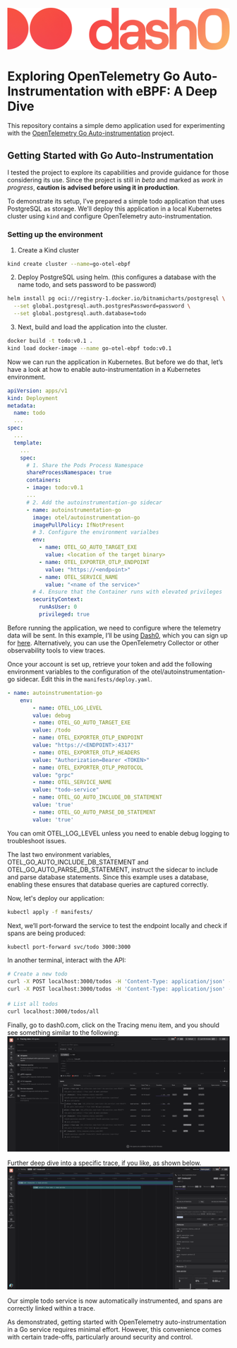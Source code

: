![This tutorial is courtesy of Dash0](./images/dash0-logo.png)

# Exploring OpenTelemetry Go Auto-Instrumentation with eBPF: A Deep Dive

This repository contains a simple demo application used for experimenting with the [OpenTelemetry Go Auto-instrumentation](https://github.com/open-telemetry/opentelemetry-go-instrumentation/tree/main) project.


## Getting Started with Go Auto-Instrumentation

I tested the project to explore its capabilities and provide guidance for those considering its use. Since the project is still in *beta* and marked as *work in progress*, **caution is advised before using it in production**.

To demonstrate its setup, I’ve prepared a simple todo application that uses PostgreSQL as storage. We’ll deploy this application in a local Kubernetes cluster using `kind` and configure OpenTelemetry auto-instrumentation.

### Setting up the environment

1. Create a Kind cluster

```sh
kind create cluster --name=go-otel-ebpf
```

2. Deploy PostgreSQL using helm. (this configures a database with the name todo, and sets password to be password) 

```sh
helm install pg oci://registry-1.docker.io/bitnamicharts/postgresql \
  --set global.postgresql.auth.postgresPassword=password \
  --set global.postgresql.auth.database=todo
```

3. Next, build and load the application into the cluster.

```sh
docker build -t todo:v0.1 .
kind load docker-image --name go-otel-ebpf todo:v0.1
```

Now we can run the application in Kubernetes. But before we do that, let’s have a look at how to enable auto-instrumentation in a Kubernetes environment. 
```yaml
apiVersion: apps/v1
kind: Deployment
metadata:
  name: todo
  ...
spec:
  ...
  template:
    ...
    spec:
      # 1. Share the Pods Process Namespace
      shareProcessNamespace: true 
      containers:
      - image: todo:v0.1
      ...
      # 2. Add the autoinstrumentation-go sidecar
      - name: autoinstrumentation-go
        image: otel/autoinstrumentation-go
        imagePullPolicy: IfNotPresent
        # 3. Configure the environment varialbes
        env:
          - name: OTEL_GO_AUTO_TARGET_EXE
            value: <location of the target binary>
          - name: OTEL_EXPORTER_OTLP_ENDPOINT
            value: "https://<endpoint>"
          - name: OTEL_SERVICE_NAME
            value: "<name of the service>"
        # 4. Ensure that the Container runs with elevated privileges
        securityContext:
          runAsUser: 0
          privileged: true
```

Before running the application, we need to configure where the telemetry data will be sent. In this example, I’ll be using [Dash0](https://www.dash0.com/), which you can sign up for [here](https://www.dash0.com/sign-up). Alternatively, you can use the OpenTelemetry Collector or other observability tools to view traces.

Once your account is set up, retrieve your token and add the following environment variables to the configuration of the otel/autoinstrumentation-go sidecar.
Edit this in the `manifests/deploy.yaml`.
```yaml
- name: autoinstrumentation-go
    env:
        - name: OTEL_LOG_LEVEL
        value: debug
        - name: OTEL_GO_AUTO_TARGET_EXE
        value: /todo
        - name: OTEL_EXPORTER_OTLP_ENDPOINT
        value: "https://<ENDPOINT>:4317"
        - name: OTEL_EXPORTER_OTLP_HEADERS
        value: "Authorization=Bearer <TOKEN>"
        - name: OTEL_EXPORTER_OTLP_PROTOCOL
        value: "grpc"
        - name: OTEL_SERVICE_NAME
        value: "todo-service"
        - name: OTEL_GO_AUTO_INCLUDE_DB_STATEMENT
        value: 'true'
        - name: OTEL_GO_AUTO_PARSE_DB_STATEMENT
        value: 'true'
```
You can omit OTEL_LOG_LEVEL unless you need to enable debug logging to troubleshoot issues.

The last two environment variables, OTEL_GO_AUTO_INCLUDE_DB_STATEMENT and OTEL_GO_AUTO_PARSE_DB_STATEMENT, instruct the sidecar to include and parse database statements. Since this example uses a database, enabling these ensures that database queries are captured correctly.

Now, let's deploy our application:
```sh
kubectl apply -f manifests/
```

Next, we’ll port-forward the service to test the endpoint locally and check if spans are being produced:

```sh
kubectl port-forward svc/todo 3000:3000
```
In another terminal, interact with the API:

```sh
# Create a new todo
curl -X POST localhost:3000/todos -H 'Content-Type: application/json' -d '{"Name": "Buy Coffee!"}'
curl -X POST localhost:3000/todos -H 'Content-Type: application/json' -d '{"Name": "Buy Beer!"}'

# List all todos
curl localhost:3000/todos/all
```

Finally, go to dash0.com, click on the Tracing menu item, and you should see something similar to the following:
![Overview](./images/overview.png)

Further deep dive into a specific trace, if you like, as shown below.
![Overview](./images/detailed_trace.png)

Our simple todo service is now automatically instrumented, and spans are correctly linked within a trace. 

As demonstrated, getting started with OpenTelemetry auto-instrumentation in a Go service requires minimal effort. 
However, this convenience comes with certain trade-offs, particularly around security and control.